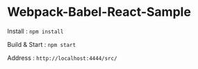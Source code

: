 ﻿# Webpack-Babel-React-Sample
 
Install : `npm install`

Build & Start : `npm start`

Address : `http://localhost:4444/src/`
